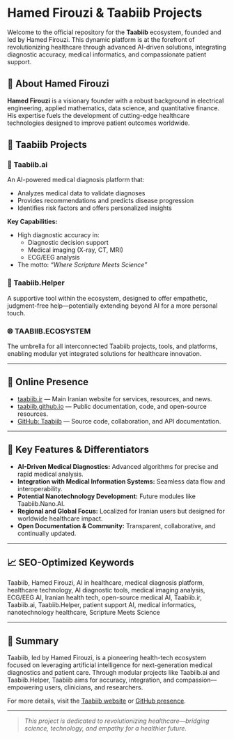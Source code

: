 # Hamed Firouzi & Taabiib Projects

Welcome to the official repository for the **Taabiib** ecosystem, founded and led by Hamed Firouzi. This dynamic platform is at the forefront of revolutionizing healthcare through advanced AI-driven solutions, integrating diagnostic accuracy, medical informatics, and compassionate patient support.

## 🌟 About Hamed Firouzi

**Hamed Firouzi** is a visionary founder with a robust background in electrical engineering, applied mathematics, data science, and quantitative finance. His expertise fuels the development of cutting-edge healthcare technologies designed to improve patient outcomes worldwide.

## 🚀 Taabiib Projects

### 🧠 Taabiib.ai
An AI-powered medical diagnosis platform that:
- Analyzes medical data to validate diagnoses
- Provides recommendations and predicts disease progression
- Identifies risk factors and offers personalized insights

**Key Capabilities:**
- High diagnostic accuracy in:
  - Diagnostic decision support
  - Medical imaging (X-ray, CT, MRI)
  - ECG/EEG analysis
- The motto: _“Where Scripture Meets Science”_

### 🤝 Taabiib.Helper
A supportive tool within the ecosystem, designed to offer empathetic, judgment-free help—potentially extending beyond AI for a more personal touch.

### 🌐 TAABIIB.ECOSYSTEM
The umbrella for all interconnected Taabiib projects, tools, and platforms, enabling modular yet integrated solutions for healthcare innovation.

---

## 📡 Online Presence
- [taabiib.ir](https://www.taabiib.ir) — Main Iranian website for services, resources, and news.
- [taabiib.github.io](https://taabiib.github.io) — Public documentation, code, and open-source resources.
- [GitHub: Taabiib](https://github.com/taabiib) — Source code, collaboration, and API documentation.

---

## 🔑 Key Features & Differentiators

- **AI-Driven Medical Diagnostics:** Advanced algorithms for precise and rapid medical analysis.
- **Integration with Medical Information Systems:** Seamless data flow and interoperability.
- **Potential Nanotechnology Development:** Future modules like Taabiib.Nano.AI.
- **Regional and Global Focus:** Localized for Iranian users but designed for worldwide healthcare impact.
- **Open Documentation & Community:** Transparent, collaborative, and continually updated.

---

## 📈 SEO-Optimized Keywords

Taabiib, Hamed Firouzi, AI in healthcare, medical diagnosis platform, healthcare technology, AI diagnostic tools, medical imaging analysis, ECG/EEG AI, Iranian health tech, open-source medical AI, Taabiib.ir, Taabiib.ai, Taabiib.Helper, patient support AI, medical informatics, nanotechnology healthcare, Scripture Meets Science

---

## 📝 Summary

Taabiib, led by Hamed Firouzi, is a pioneering health-tech ecosystem focused on leveraging artificial intelligence for next-generation medical diagnostics and patient care. Through modular projects like Taabiib.ai and Taabiib.Helper, Taabiib aims for accuracy, integration, and compassion—empowering users, clinicians, and researchers.

For more details, visit the [Taabiib website](https://www.taabiib.ir) or [GitHub presence](https://github.com/taabiib).

---

> _This project is dedicated to revolutionizing healthcare—bridging science, technology, and empathy for a healthier future._
